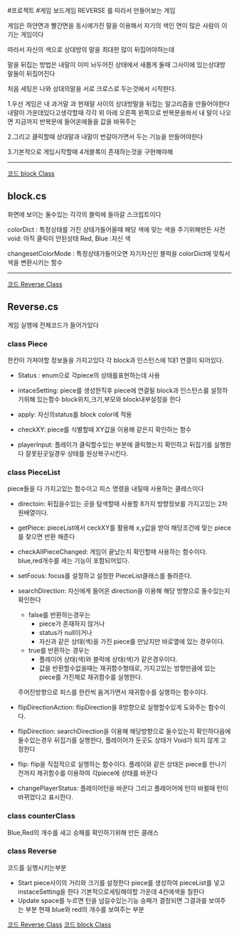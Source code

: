#프로젝트 #게임 
보드게임 REVERSE 를 따라서 만들어보는 게임

게임은 하얀면과 빨간면을 동시에가진 말을 이용해서
자기의 색인 면이 많은 사람이 이기는 게임이다

따라서 자신의 색으로 상대방의 말을 최대한 많이 뒤집어야하는데

말을 뒤집는 방법은 내말이 이미 놔두어진 상태에서 새롭게 둘때 그사이에 있는상대방 말들이 뒤집어진다

처음 세팅은 나와 상대의말을 서로 크로스로 두는것에서 시작한다.

1.우선 게임은 내 과거말 과 현재말 사이의 상대방말을 뒤집는 알고리즘을 만들어야한다
내말이 가운데있다고생각할때 각각 위 아레 오른쪽 왼쪽으로 반복문을쏴서
내 말이 나오면 지금까지 반복문에 들어온에들을 값을 바꿔주는 

2.그리고 클릭할때 상대말과 내말이 번갈아가면서 두는 기능을 만들어야한다

3.기본적으로 게임시작할때 4개블록이 존재하는것을 구현해야해



---
[코드 block Class](https://github.com/sangyeons57/ReverseGame/blob/main/ReverseGame/Assets/Script/Reverse/block.cs)
## block.cs
화면에 보이는 둘수있는 각각의 블럭에 들아갈 스크립트이다

colorDict : 특정상태를 가진 상태가들어올때 해당 색에 맞는 색을 주기위해만든 사전
	void: 아직 클릭이 안된상태
	Red, Blue :자신 색

changesetColorMode : 특정상태가들어오면 자기자신인 블럭을 colorDict에 맞춰서 색을 변환시키는 함수

---
[코드 Reverse Class](https://github.com/sangyeons57/ReverseGame/blob/main/ReverseGame/Assets/Script/Reverse/Reverse.cs)
## Reverse.cs
게임 실행에 전체코드가 들어가있다

### class Piece
한칸이 가져야할 정보들을 가지고있다
각 block과 인스턴스에 1대1 연결이 되어있다.

- Status : enum으로 각piece의 상태를표현하는데 사용

- intaceSetting: piece를 생성한직후 piece에 연결될 block과 인스턴스를 설정하기위해 있는함수 block위치,크기,부모와 block내부설정을 한다

- apply: 자신의status를 block color에 적용

- checkXY: piece를 식별할때 XY값을 이용해 같은지 확인하는 함수

- playerInput: 플레이가 클릭할수있는 부분에 클릭했는지 확인하고 뒤집기를 실행한다 잘못된곳일경우 상태를 원상복구시킨다.

### class PieceList
piece들을 다 가지고있는 함수이고
피스 명령을 내릴때 사용하는 클레스이다

- directoin: 뒤집을수있는 곳을 탐색할때 사용할 8가지 방향정보를 가지고있는 2차원배열이다.

- getPiece: pieceList에서 ceckXY를 활용해 x,y값을 받아 해당조건에 맞는 piece를 찾으면 반환 해준다

- checkAllPieceChanged: 게임이 끝났는지 확인할때 사용하는 함수이다.  blue,red개수를 세는 기능이 포함되어있다.

- setFocus: focus를 설정하고 설정한 PieceList클래스를 돌려준다.

- searchDirection: 자신에게 들어온 direction을 이용해 해당 방향으로 둘수있는지확인한다 
	- false를 반환하는경우는
		- piece가 존재하지 않거나
		- status가 null이거나
		- 자신과 같은 상태(색)을 가진 piece를 만났지만 바로옆에 있는 경우이다.
	- true를 반환하는 경우는
		- 플레이어 상태(색)와 블럭에 상태(색)가 같은경우이다.
		- 값을 반환할수없을때는 재귀함수형태로, 가지고있는 방향만큼에 있는 piece를 가진체로 재귀함수를 실행한다. 

	주어진방향으로 피스를 한칸씩 옴겨가면서 재귀함수를 실행하는 함수이다.

- flipDirectionAction: flipDirection을 8방향으로 실행할수있게 도와주는 함수이다.

- flipDirection: searchDirection을 이용해 해당방향으로 둘수있는지 확인하다음에 둘수있는경우 뒤집기를 실행한다, 플레이어가 둔곳도 상태가 Void가 되지 않게 고정한다

- flip: flip을 직접적으로 실행하는 함수이다. 플레이와 같은 상태은 piece를 만나기 전까지 제귀함수를 이용하여 각piece에 상태를 바꾼다

- changePlayerStatus: 플레이어턴을 바꾼다 그리고 플레이어에 턴이 바뀔때 턴이바뀌었다고 표시한다.

### class counterClass 
Blue,Red의 개수를 새고 승패를 확인하기위해 만든 클래스

### class Reverse
코드를 실행시키는부분

- Start
	piece사이의 거리와 크기를 설정한다
	piece를 생성하여 pieceList를 넣고 instaceSetting을 한다
	기본적으로세팅해야할 가운데 4칸에색을 칠한다
- Update
	space를 누르면 턴을 넘길수있는기능
	승패가 결정되면 그결과를 보여주는 부분
	현재 blue와 red의 개수를 보여주는 부분


[코드 Reverse Class](https://github.com/sangyeons57/ReverseGame/blob/main/ReverseGame/Assets/Script/Reverse/Reverse.cs)
[코드 block Class](https://github.com/sangyeons57/ReverseGame/blob/main/ReverseGame/Assets/Script/Reverse/block.cs)